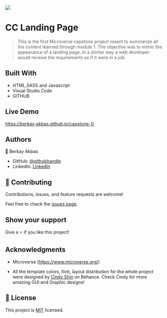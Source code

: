 ![](https://img.shields.io/badge/Microverse-blueviolet)

# CC Landing Page

> This is the first Microverse capstone project meant to summarize all the content learned through module 1. The objective was to mimic the appearance of a landing page, in a similar way a web developer would receive the requirements as if it were in a job.

## Built With

- HTML,SASS and Javascript
- Visual Studio Code
- GITHUB

## Live Demo

https://berkay-akbas.github.io/capstone-1/

## Authors

👤 Berkay Akbas

- GitHub: [@githubhandle](https://github.com/berkay-akbas)
- LinkedIn: [LinkedIn](https://www.linkedin.com/in/berkay-akbas-a03b3b239/)

## 🤝 Contributing

Contributions, issues, and feature requests are welcome!

Feel free to check the [issues page](../../issues/).

## Show your support

Give a ⭐️ if you like this project!

## Acknowledgments

- Microverse (https://www.microverse.org/)

- All the template colors, font, layout distribution for the whole project were designed by [Cindy Shin](https://www.behance.net/adagio07) on Behance. Check Cindy for more amazing GUI and Graphic designs!

## 📝 License

This project is [MIT](./MIT.md) licensed.
